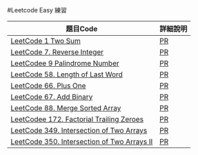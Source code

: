 #Leetcode Easy 練習

題目Code|詳細說明
----|----
[LeetCode 1 Two Sum](https://github.com/gm8300130/leetcode/blob/master/easy/LeetCode_1_Two_Sum.js)|[PR](https://github.com/gm8300130/leetcode/pull/43)|
[LeetCode 7. Reverse Integer](https://github.com/gm8300130/leetcode/blob/master/easy/LeetCode_7_Reverse_Integer.js)|[PR](https://github.com/gm8300130/leetcode/pull/27)|
[LeetCodee 9 Palindrome Number](https://github.com/gm8300130/leetcode/blob/master/easy/LeetCodee_9_Palindrome_Number.js)|[PR](https://github.com/gm8300130/leetcode/pull/26)|
[LeetCode 58. Length of Last Word](https://github.com/gm8300130/leetcode/blob/master/easy/LeetCode_58_Length_of_Last_Word.js)|[PR](https://github.com/gm8300130/leetcode/pull/9)|
[LeetCode 66. Plus One](https://github.com/gm8300130/leetcode/blob/master/easy/LeetCode_66_Plus_One.js)|[PR](https://github.com/gm8300130/leetcode/pull/24)
[LeetCode 67. Add Binary](https://github.com/gm8300130/leetcode/blob/master/easy/LeetCode_67_Add_Binary.js)|[PR](https://github.com/gm8300130/leetcode/pull/11)|
[LeetCode 88. Merge Sorted Array](https://github.com/gm8300130/leetcode/blob/master/easy/LeetCode_88_Merge_Sorted_Array.js)|[PR](https://github.com/gm8300130/leetcode/pull/41)
[LeetCodee 172. Factorial Trailing Zeroes](https://github.com/gm8300130/leetcode/blob/master/easy/LeetCodee_172_Factorial_Trailing_Zeroes.js)|[PR](https://github.com/gm8300130/leetcode/pull/25)|
[LeetCode 349. Intersection of Two Arrays](https://github.com/gm8300130/leetcode/blob/master/easy/LeetCode_349_Intersection_of_Two_Arrays.js)|[PR](https://github.com/gm8300130/leetcode/pull/33)|
[LeetCode 350. Intersection of Two Arrays II](https://github.com/gm8300130/leetcode/blob/master/easy/LeetCode_350_Intersection_of_Two_Arrays_II.js)|[PR](https://github.com/gm8300130/leetcode/pull/36)
